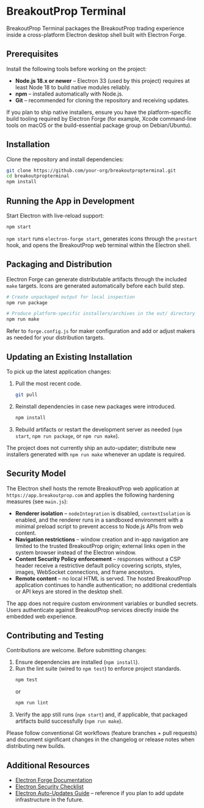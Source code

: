 # BreakoutProp Terminal

BreakoutProp Terminal packages the BreakoutProp trading experience inside a cross-platform Electron desktop shell built with Electron Forge.

## Prerequisites

Install the following tools before working on the project:

- **Node.js 18.x or newer** – Electron 33 (used by this project) requires at least Node 18 to build native modules reliably.
- **npm** – installed automatically with Node.js.
- **Git** – recommended for cloning the repository and receiving updates.

If you plan to ship native installers, ensure you have the platform-specific build tooling required by Electron Forge (for example, Xcode command-line tools on macOS or the build-essential package group on Debian/Ubuntu).

## Installation

Clone the repository and install dependencies:

```bash
git clone https://github.com/your-org/breakoutpropterminal.git
cd breakoutpropterminal
npm install
```

## Running the App in Development

Start Electron with live-reload support:

```bash
npm start
```

`npm start` runs `electron-forge start`, generates icons through the `prestart` hook, and opens the BreakoutProp web terminal within the Electron shell.

## Packaging and Distribution

Electron Forge can generate distributable artifacts through the included `make` targets. Icons are generated automatically before each build step.

```bash
# Create unpackaged output for local inspection
npm run package

# Produce platform-specific installers/archives in the out/ directory
npm run make
```

Refer to `forge.config.js` for maker configuration and add or adjust makers as needed for your distribution targets.

## Updating an Existing Installation

To pick up the latest application changes:

1. Pull the most recent code.
   ```bash
   git pull
   ```
2. Reinstall dependencies in case new packages were introduced.
   ```bash
   npm install
   ```
3. Rebuild artifacts or restart the development server as needed (`npm start`, `npm run package`, or `npm run make`).

The project does not currently ship an auto-updater; distribute new installers generated with `npm run make` whenever an update is required.

## Security Model

The Electron shell hosts the remote BreakoutProp web application at `https://app.breakoutprop.com` and applies the following hardening measures (see `main.js`):

- **Renderer isolation** – `nodeIntegration` is disabled, `contextIsolation` is enabled, and the renderer runs in a sandboxed environment with a minimal preload script to prevent access to Node.js APIs from web content.
- **Navigation restrictions** – window creation and in-app navigation are limited to the trusted BreakoutProp origin; external links open in the system browser instead of the Electron window.
- **Content Security Policy enforcement** – responses without a CSP header receive a restrictive default policy covering scripts, styles, images, WebSocket connections, and frame ancestors.
- **Remote content** – no local HTML is served. The hosted BreakoutProp application continues to handle authentication; no additional credentials or API keys are stored in the desktop shell.

The app does not require custom environment variables or bundled secrets. Users authenticate against BreakoutProp services directly inside the embedded web experience.

## Contributing and Testing

Contributions are welcome. Before submitting changes:

1. Ensure dependencies are installed (`npm install`).
2. Run the lint suite (wired to `npm test`) to enforce project standards.
   ```bash
   npm test
   ```
   or
   ```bash
   npm run lint
   ```
3. Verify the app still runs (`npm start`) and, if applicable, that packaged artifacts build successfully (`npm run make`).

Please follow conventional Git workflows (feature branches + pull requests) and document significant changes in the changelog or release notes when distributing new builds.

## Additional Resources

- [Electron Forge Documentation](https://www.electronforge.io/)
- [Electron Security Checklist](https://www.electronjs.org/docs/latest/tutorial/security)
- [Electron Auto-Updates Guide](https://www.electronjs.org/docs/latest/tutorial/updates) – reference if you plan to add update infrastructure in the future.

